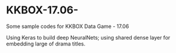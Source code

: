 # KKBOX-17.06-
Some sample codes for KKBOX Data Game - 17.06 

Using Keras to build deep NeuralNets; using shared dense layer for embedding large of drama titles.
